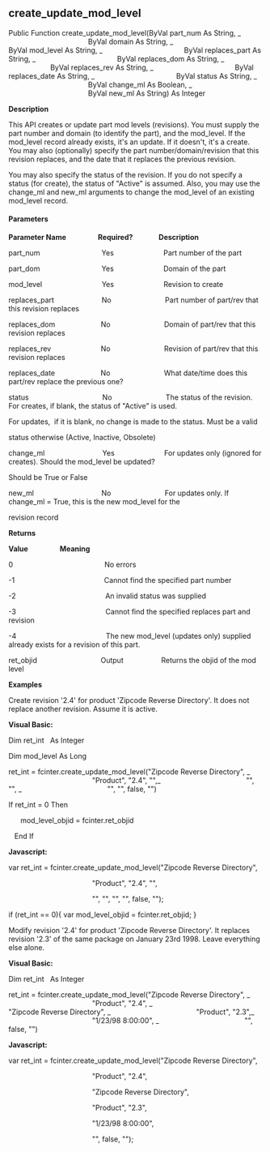 create_update_mod_level
-------------------------

Public Function create_update_mod_level(ByVal part_num As String, _
                                        ByVal domain As String, _
                                        ByVal mod_level As String, _
                                        ByVal replaces_part As String, _
                                        ByVal replaces_dom As String, _
                                        ByVal replaces_rev As String, _
                                        ByVal replaces_date As String, _
                                        ByVal status As String, _
                                        ByVal change_ml As Boolean, _
                                        ByVal new_ml As String) As Integer

**Description**

This API creates or update part mod levels (revisions). You must supply the part number and domain (to identify the part), and the mod_level. If the mod_level record already exists, it's an update. If it doesn't, it's a create. You may also (optionally) specify the part number/domain/revision that this revision replaces, and the date that it replaces the previous revision.

You may also specify the status of the revision. If you do not specify a status (for create), the status of "Active" is assumed. Also, you may use the change_ml and new_ml arguments to change the mod_level of an existing mod_level record.

#### Parameters
**Parameter Name**                **Required?**             **Description**

part_num                               Yes                         Part number of the part

part_dom                               Yes                         Domain of the part

mod_level                              Yes                         Revision to create

replaces_part                        No                           Part number of part/rev that this revision replaces

replaces_dom                       No                           Domain of part/rev that this revision replaces

replaces_rev                         No                           Revision of part/rev that this revision replaces

replaces_date                       No                           What date/time does this part/rev replace the previous one?

status                                     No                           The status of the revision. For creates, if blank, the status of "Active" is used.

For updates,  if it is blank, no change is made to the status. Must be a valid

status otherwise (Active, Inactive, Obsolete)

change_ml                             Yes                         For updates only (ignored for creates). Should the mod_level be updated?

Should be True or False

new_ml                                  No                           For updates only. If change_ml = True, this is the new mod_level for the

revision record

**Returns**

**Value**                **Meaning**

0                                              No errors

-1                                             Cannot find the specified part number

-2                                             An invalid status was supplied

-3                                             Cannot find the specified replaces part and revision

-4                                             The new mod_level (updates only) supplied already exists for a revision of this part.

ret_objid                                Output                   Returns the objid of the mod level

**Examples**

 Create revision '2.4' for product 'Zipcode Reverse Directory'. It does not replace another revision. Assume it is active.

**Visual Basic:**

Dim ret_int   As Integer

Dim mod_level As Long

ret_int = fcinter.create_update_mod_level("Zipcode Reverse Directory", _
                                          "Product", "2.4", "",_
                                          "", "", _
                                          "", "", false, "")

 If ret_int = 0 Then

      mod_level_objid = fcinter.ret_objid

   End If

**Javascript:**

var ret_int = fcinter.create_update_mod_level("Zipcode Reverse Directory",

                                          "Product", "2.4", "",

                                          "", "", "", "", false, "");

 if (ret_int == 0){ var mod_level_objid = fcinter.ret_objid; }

 Modify revision '2.4' for product 'Zipcode Reverse Directory'. It replaces revision '2.3' of the same package on January 23rd 1998\. Leave everything else alone.

**Visual Basic:**

Dim ret_int   As Integer

ret_int = fcinter.create_update_mod_level("Zipcode Reverse Directory", _
                                          "Product", "2.4", _
                                          "Zipcode Reverse Directory", _
                                          "Product", "2.3",_
                                          "1/23/98 8:00:00", _
                                          "", false, "")

**Javascript:**

var ret_int = fcinter.create_update_mod_level("Zipcode Reverse Directory",

                                          "Product", "2.4",

                                          "Zipcode Reverse Directory",

                                          "Product", "2.3",

                                          "1/23/98 8:00:00",

                                          "", false, "");